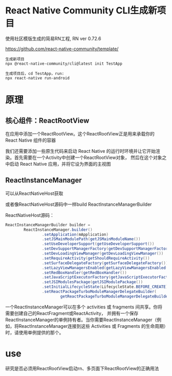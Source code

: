 # React Native Community CLI生成新项目

使用社区模版生成的简易RN工程, RN ver 0.72.6

https://github.com/react-native-community/template/

```
生成新项目
npx @react-native-community/cli@latest init TestApp

生成项目后，cd TestApp，run:
npx react-native run-android
```

# 原理

## 核心组件：ReactRootView

在应用中添加一个ReactRootView。这个ReactRootView正是用来承载你的 React Native 组件的容器

我们还需要添加一些原生代码来启动 React Native 的运行时环境并让它开始渲染。首先需要在一个Activity中创建一个ReactRootView对象，
然后在这个对象之中启动 React Native 应用，并将它设为界面的主视图

## ReactInstanceManager

可以从ReactNativeHost获取

或者像ReactNativeHost源码中一样build ReactInstanceManagerBuilder

ReactNativeHost源码：

```java
ReactInstanceManagerBuilder builder =
        ReactInstanceManager.builder()
                .setApplication(mApplication)
                .setJSMainModulePath(getJSMainModuleName())
                .setUseDeveloperSupport(getUseDeveloperSupport())
                .setDevSupportManagerFactory(getDevSupportManagerFactory())
                .setDevLoadingViewManager(getDevLoadingViewManager())
                .setRequireActivity(getShouldRequireActivity())
                .setSurfaceDelegateFactory(getSurfaceDelegateFactory())
                .setLazyViewManagersEnabled(getLazyViewManagersEnabled())
                .setRedBoxHandler(getRedBoxHandler())
                .setJavaScriptExecutorFactory(getJavaScriptExecutorFactory())
                .setJSIModulesPackage(getJSIModulePackage())
                .setInitialLifecycleState(LifecycleState.BEFORE_CREATE)
                .setReactPackageTurboModuleManagerDelegateBuilder(
                        getReactPackageTurboModuleManagerDelegateBuilder()); 
```

一个ReactInstanceManager可以在多个 activities 或 fragments 间共享。你将需要创建自己的ReactFragment或ReactActivity，
并拥有一个保存ReactInstanceManager的单例持有者。当你需要ReactInstanceManager（例如，将ReactInstanceManager连接到这些
Activities 或 Fragments 的生命周期）时，请使用单例提供的那个。

# use

研究是否必须用ReactRootView启动rn、多页面下ReactRootView的正确用法